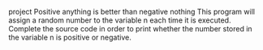 project
Positive anything is better than negative nothing
This program will assign a random number to the variable n each time it is executed. Complete the source code in order to print whether the number stored in the variable n is positive or negative.
